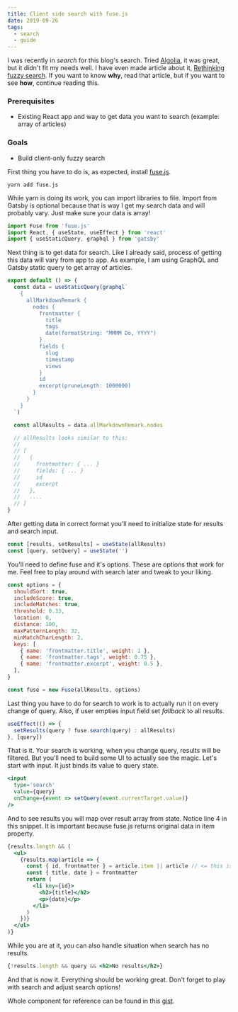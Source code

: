 ```yaml
---
title: Client side search with fuse.js
date: 2019-09-26
tags:
  - search
  - guide
---
```


I was recently in _search_ for this blog's search. Tried [Algolia](https://www.algolia.com/), it was great, but it didn't fit my needs well. I have even made article about it, [Rethinking fuzzy search](https://bartol.dev/rethinking-fuzzy-search/). If you want to know **why**, read that article, but if you want to see **how**, continue reading this.

### Prerequisites

- Existing React app and way to get data you want to search (example: array of articles)

### Goals

- Build client-only fuzzy search

First thing you have to do is, as expected, install [fuse.js](https://fusejs.io/).

```terminal
yarn add fuse.js
```

While yarn is doing its work, you can import libraries to file. Import from Gatsby is optional because that is way I get my search data and will probably vary. Just make sure your data is array!

```js
import Fuse from 'fuse.js'
import React, { useState, useEffect } from 'react'
import { useStaticQuery, graphql } from 'gatsby'
```

Next thing is to get data for search. Like I already said, process of getting this data will vary from app to app. As example, I am using GraphQL and Gatsby static query to get array of articles.

```js
export default () => {
  const data = useStaticQuery(graphql`
    {
      allMarkdownRemark {
        nodes {
          frontmatter {
            title
            tags
            date(formatString: "MMMM Do, YYYY")
          }
          fields {
            slug
            timestamp
            views
          }
          id
          excerpt(pruneLength: 1000000)
        }
      }
    }
  `)

  const allResults = data.allMarkdownRemark.nodes

  // allResults looks similar to this:
  //
  // [
  //   {
  //     frontmatter: { ... }
  //     fields: { ... }
  //     id
  //     excerpt
  //   },
  //   ....
  // ]
}
```

After getting data in correct format you'll need to initialize state for results and search input.

```js
const [results, setResults] = useState(allResults)
const [query, setQuery] = useState('')
```

You'll need to define fuse and it's options. These are options that work for me. Feel free to play around with search later and tweak to your liking.

```js
const options = {
  shouldSort: true,
  includeScore: true,
  includeMatches: true,
  threshold: 0.33,
  location: 0,
  distance: 100,
  maxPatternLength: 32,
  minMatchCharLength: 2,
  keys: [
    { name: 'frontmatter.title', weight: 1 },
    { name: 'frontmatter.tags', weight: 0.75 },
    { name: 'frontmatter.excerpt', weight: 0.5 },
  ],
}

const fuse = new Fuse(allResults, options)
```

Last thing you have to do for search to work is to actually run it on every change of query. Also, if user empties input field set _fallback_ to all results.

```js
useEffect(() => {
  setResults(query ? fuse.search(query) : allResults)
}, [query])
```

That is it. Your search is working, when you change query, results will be filtered. But you'll need to build some UI to actually see the magic. Let's start with input. It just binds its value to query state.

```jsx
<input
  type='search'
  value={query}
  onChange={event => setQuery(event.currentTarget.value)}
/>
```

And to see results you will map over result array from state. Notice line 4 in this snippet. It is important because fuse.js returns original data in item property.

<!-- prettier-ignore -->
```jsx
{results.length && (
  <ul>
    {results.map(article => {
      const { id, frontmatter } = article.item || article // <= this is important
      const { title, date } = frontmatter
      return (
        <li key={id}>
          <h2>{title}</h2>
          <p>{date}</p>
        </li>
      )
    })}
  </ul>
)}
```

While you are at it, you can also handle situation when search has no results.

<!-- prettier-ignore -->
```jsx
{!results.length && query && <h2>No results</h2>}
```

And that is now it. Everything should be working great. Don't forget to play with search and adjust search options!

Whole component for reference can be found in this [gist](https://gist.github.com/bartol/bdf23c6f32f44e40a33e7f289e9daad2).
